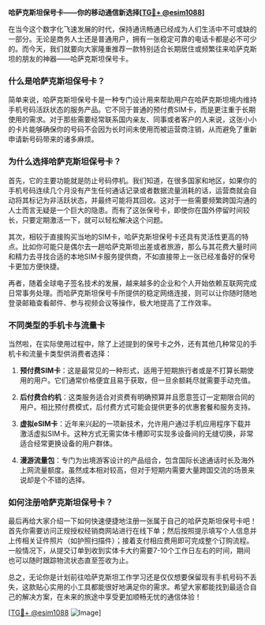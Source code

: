 **哈萨克斯坦保号卡——你的移动通信新选择[[TG💪+ @esim1088](https://t.me/s/esim1088)]**

在当今这个数字化飞速发展的时代，保持通讯畅通已经成为人们生活中不可或缺的一部分。无论是商务人士还是普通用户，拥有一张稳定可靠的电话卡都是必不可少的。而今天，我们就要向大家隆重推荐一款特别适合长期居住或频繁往来哈萨克斯坦的朋友的神器——哈萨克斯坦保号卡。

### 什么是哈萨克斯坦保号卡？

简单来说，哈萨克斯坦保号卡是一种专门设计用来帮助用户在哈萨克斯坦境内维持手机号码活跃状态的服务产品。它不同于普通的预付费SIM卡，而是更注重于长期使用的需求。对于那些需要经常联系国内亲友、同事或者客户的人来说，这张小小的卡片能够确保你的号码不会因为长时间未使用而被运营商注销，从而避免了重新申请新号码带来的诸多麻烦。

### 为什么选择哈萨克斯坦保号卡？

首先，它的主要功能就是防止号码停机。我们知道，在很多国家和地区，如果你的手机号码连续几个月没有产生任何通话记录或者数据流量消耗的话，运营商就会自动将其标记为非活跃状态，并最终可能将其回收。这对于一些需要频繁跨国沟通的人士而言无疑是一个巨大的隐患。而有了这张保号卡，即使你在国外停留时间较长，只要定期激活一下，就可以轻松解决这个问题。

其次，相较于直接购买当地的SIM卡，哈萨克斯坦保号卡还具有灵活性更高的特点。比如你可能只是偶尔去一趟哈萨克斯坦出差或者旅游，那么与其花费大量时间和精力去寻找合适的本地SIM卡服务提供商，不如直接带上一张已经准备好的保号卡更加方便快捷。

再者，随着全球电子签名技术的发展，越来越多的企业和个人开始依赖互联网完成日常事务处理。而哈萨克斯坦保号卡所提供的稳定网络连接，则可以让你随时随地登录邮箱查看邮件、参与视频会议等操作，极大地提高了工作效率。

### 不同类型的手机卡与流量卡

当然啦，在实际使用过程中，除了上述提到的保号卡之外，还有其他几种常见的手机卡和流量卡类型供消费者选择：

1. **预付费SIM卡**：这是最常见的一种形式，适用于短期旅行者或是不打算长期使用的用户。它们通常价格便宜且易于获取，但一旦余额耗尽就需要手动充值。
   
2. **后付费合约机**：这类服务适合对资费有明确预算并且愿意签订一定期限合同的用户。相比预付费模式，后付费方式可能会提供更多的优惠套餐和服务支持。
   
3. **虚拟eSIM卡**：近年来兴起的一项新技术，允许用户通过手机应用程序下载并激活虚拟SIM卡。这种方式无需实体卡槽即可实现多设备间的无缝切换，非常适合经常更换设备的用户群体。

4. **漫游流量包**：专门为出境游客设计的产品组合，包含国际长途通话时长及海外上网流量额度。虽然成本相对较高，但对于短期内需要大量跨国交流的场景来说却是个不错的选择。

### 如何注册哈萨克斯坦保号卡？

最后再给大家介绍一下如何快速便捷地注册一张属于自己的哈萨克斯坦保号卡吧！首先你需要访问正规授权经销商网站进行在线下单；然后按照提示填写个人信息并上传相关证件照片（如护照扫描件）；接着支付相应费用即可完成整个订购流程。一般情况下，从提交订单到收到实体卡大约需要7-10个工作日左右的时间，期间也可以随时跟踪物流状态直至签收为止。

总之，无论你是计划前往哈萨克斯坦工作学习还是仅仅想要保留现有手机号码不丢失，这款贴心实用的小工具都能很好地满足你的需求。希望大家都能找到最适合自己的解决方案，在未来的旅途中享受更加顺畅无忧的通信体验！

[[TG💪+ @esim1088](https://t.me/s/esim1088) ![Image](https://i.postimg.cc/4NQfJmqS/Snipaste-2025-05-13-00-14-12.png)]